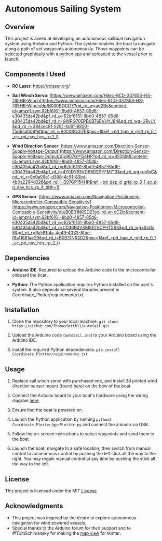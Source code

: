 # Autonomous Sailing System

## Overview
This project is aimed at developing an autonomous sailboat navigation system using Arduino and Python. The system enables the boat to navigate along a path of set waypoints autonomously.  Those waypoints can be selected graphically with a python app and uploaded to the vessel prior to launch.

## Components I Used
- **RC Laser**: https://rclaser.org/
  
- **Sail Winch Servo**: [https://www.amazon.com/Hitec-RCD-33785S-HS-785HB-Winch](https://www.amazon.com/Hitec-RCD-33785S-HS-785HB-Winch/dp/B000BOGI7E?pd_rd_w=ad2Bc&content-id=amzn1.sym.62bf6161-8bd0-4857-85d6-e30435da42bd&pf_rd_p=62bf6161-8bd0-4857-85d6-e30435da42bd&pf_rd_r=GWPG70EPB0B76EVHYJ84&pd_rd_wg=3RyLY&pd_rd_r=384cec8f-5281-4d6f-8800-75d6cd009fef&pd_rd_i=B000BOGI7E&psc=1&ref_=pd_bap_d_grid_rp_0_1_ec_pd_nav_hcs_rp_1_t)

- **Wind Direction Sensor**: [https://www.amazon.com/Direction-Sensor-Supply-Voltage-Output](https://www.amazon.com/Direction-Sensor-Supply-Voltage-Output/dp/B07GP154HP?pd_rd_w=850SM&content-id=amzn1.sym.62bf6161-8bd0-4857-85d6-e30435da42bd&pf_rd_p=62bf6161-8bd0-4857-85d6-e30435da42bd&pf_rd_r=4Y0DY95VD66DSPYFM713&pd_rd_wg=un1oC&pd_rd_r=9e0a96e1-d398-4c91-83bd-4b0a2294d328&pd_rd_i=B07GP154HP&ref_=pd_bap_d_grid_rp_0_1_ec_pd_nav_hcs_rp_4_t&th=1)

- **GPS Sensor**: [https://www.amazon.com/Navigation-Positioning-Microcontroller-Compatible-Sensitivity](https://www.amazon.com/Navigation-Positioning-Microcontroller-Compatible-Sensitivity/dp/B0B31NRSD2?pd_rd_w=cCZIo&content-id=amzn1.sym.62bf6161-8bd0-4857-85d6-e30435da42bd&pf_rd_p=62bf6161-8bd0-4857-85d6-e30435da42bd&pf_rd_r=CD36R4VXM8F2VCPHT5RK&pd_rd_wg=XoOs8&pd_rd_r=6a581f4a-4e49-4333-8fbe-f9a11691ae29&pd_rd_i=B0B31NRSD2&psc=1&ref_=pd_bap_d_grid_rp_0_1_ec_pd_nav_hcs_rp_2_t)

## Dependencies
- **Arduino IDE**: Required to upload the Arduino code to the microcontroller onboard the boat.
  
- **Python**: The Python application requires Python installed on the user's system. It also depends on several libraries present in Coordinate_Plotter/requirements.txt.

## Installation
1. Clone the repository to your local machine.
`git clone https://github.com/ThomasSmith11/autoSail.git`

2. Upload the Arduino code (`autoSail.ino`) to your Arduino board using the Arduino IDE.

3. Install the required Python dependencies.
`pip install Coordinate_Plotter/requirements.txt`


## Usage
1. Replace sail winch servo with purchased one, and install 3d printed wind direction sensor mount (found [here](Supplementary_Files)) on the bow of the boat.

2. Connect the Arduino board to your boat's hardware using the wiring diagram [here](Supplementary_Files/autoSailWiring.png).

3. Ensure that the boat is powered on.

4. Launch the Python application by running `python3 Coordinate_Plotter/gpsPlotter.py` and connect the arduino via USB.

5. Follow the on-screen instructions to select waypoints and send them to the boat.

6. Launch the boat, navigate to a safe location, then switch from manual control to autonomous control by pushing the left stick all the way to the right. You may regain manual control at any time by pushing the stick all the way to the left.

## License
This project is licensed under the MIT [License](LICENSE)

## Acknowledgments
- This project was inspired by the desire to explore autonomous navigation for wind powered vessels.
- Special thanks to the Arduino forum for their support and to @TomSchimansky for making the [map view](https://github.com/TomSchimansky/TkinterMapView) for tkinter.

